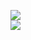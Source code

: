 [![](https://img.shields.io/badge/Made%20With-Github%20Spray-lightgrey.svg?style=for-the-badge&logo=github)](https://github.com/Annihil/github-spray#10586)  
[![](https://i.imgur.com/2DrTn0Z.gif)](https://github.com/Annihil/github-spray)